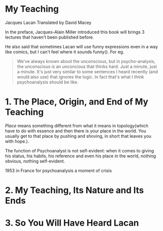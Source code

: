 # My Teaching
Jacques Lacan
Translated by David Macey

In the preface, Jacques-Alain Miller introduced this book will brings 3 lectures that haven't been published before.

He also said that sometimes Lacan will use funny expressions even in a way like comics, but I can't feel where it sounds funny(). For eg. 
> We've always known about the unconscious, but in psycho-analysis, the unconscious is an unconcious that thinks hard. Just a minute, just a minute.
It's just very similar to some sentences I heard recently (and would also use) that ignores the logic. In fact that's what I think psychoanalysis should be like.

# 1. The Place, Origin, and End of My Teaching

*Place* means something different from what it means in topology(which have to do with essence and then there is your place in the world. You usually get to that place by pushing and shoving, in short that leaves you with hope.).

The function of Psychoanalyst is not self-evident: when it comes to giving his status, his habits, his reference and even his place in the world, nothing obvious, nothing self-evident.

1953 in France for psychoanalysis a moment of crisis




# 2. My Teaching, Its Nature and Its Ends
# 3. So You Will Have Heard Lacan
 